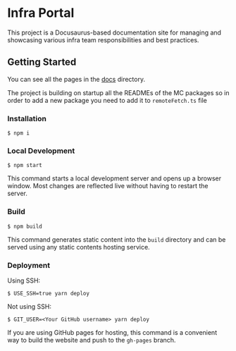 # Infra Portal

This project is a Docusaurus-based documentation site for managing and showcasing various 
infra team responsibilities and best practices.

## Getting Started

You can see all the pages in the [docs](./docs) directory.

The project is building on startup all the READMEs of the MC packages so in order to add a new package you need to add it to `remoteFetch.ts` file


### Installation

```
$ npm i
```

### Local Development

```
$ npm start
```

This command starts a local development server and opens up a browser window. Most changes are reflected live without having to restart the server.

### Build

```
$ npm build
```

This command generates static content into the `build` directory and can be served using any static contents hosting service.

### Deployment

Using SSH:

```
$ USE_SSH=true yarn deploy
```

Not using SSH:

```
$ GIT_USER=<Your GitHub username> yarn deploy
```

If you are using GitHub pages for hosting, this command is a convenient way to build the website and push to the `gh-pages` branch.
